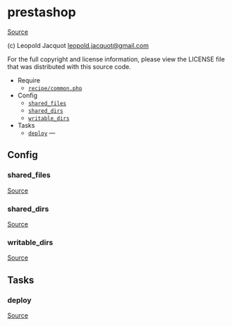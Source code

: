<!-- DO NOT EDIT THIS FILE! -->
<!-- Instead edit recipe/prestashop.php -->
<!-- Then run bin/docgen -->

# prestashop

[Source](recipe/prestashop.php)

(c) Leopold Jacquot <leopold.jacquot@gmail.com>

For the full copyright and license information, please view the LICENSE
file that was distributed with this source code.


* Require
  * [`recipe/common.php`](#recipe/common.php)
* Config
  * [`shared_files`](#shared_files)
  * [`shared_dirs`](#shared_dirs)
  * [`writable_dirs`](#writable_dirs)
* Tasks
  * [`deploy`](#deploy) — 

## Config
### shared_files
[Source](recipe/prestashop.php#L12)



### shared_dirs
[Source](recipe/prestashop.php#L13)



### writable_dirs
[Source](recipe/prestashop.php#L25)




## Tasks
### deploy
[Source](recipe/prestashop.php#L40)





